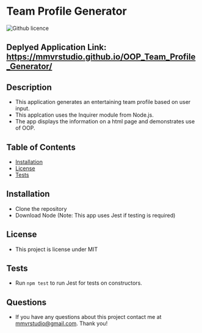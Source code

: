 # Team Profile Generator 
![Github licence](http://img.shields.io/badge/license-MIT-blue.svg)

## Deplyed Application Link: https://mmvrstudio.github.io/OOP_Team_Profile_Generator/

## Description 
- This application generates an entertaining team profile based on user input.
- This applcation uses the Inquirer module from Node.js.
- The app displays the information on a html page and demonstrates use of OOP.
 
## Table of Contents
* [Installation](#installation)
* [License](#license)
* [Tests](#tests)

## Installation 
- Clone the repository
- Download Node
(Note: This app uses Jest if testing is required)

## License 
- This project is license under MIT

## Tests
- Run `npm test` to run Jest for tests on constructors. 

## Questions
- If you have any questions about this project contact me at mmvrstudio@gmail.com. Thank you! 
